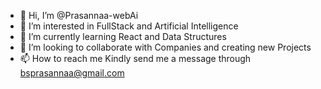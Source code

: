 - 👋 Hi, I’m @Prasannaa-webAi
- 👀 I’m interested in FullStack and Artificial Intelligence
- 🌱 I’m currently learning React and Data Structures
- 💞️ I’m looking to collaborate with Companies and creating new Projects
- 📫 How to reach me Kindly send me a message through bsprasannaa@gmail.com


<!---
Prasannaa-webAi/Prasannaa-webAi is a ✨ special ✨ repository because its `README.md` (this file) appears on your GitHub profile.
You can click the Preview link to take a look at your changes.
--->
